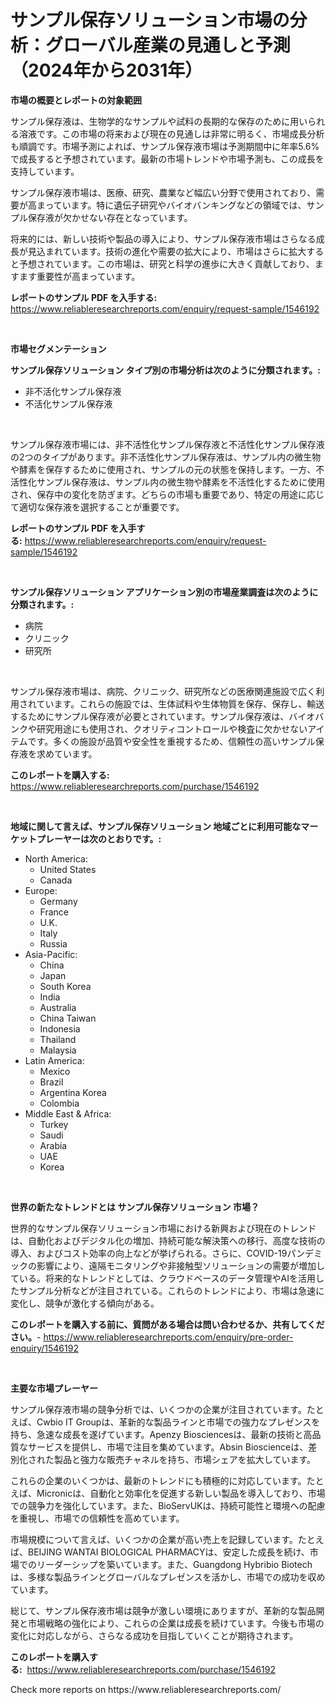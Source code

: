 <p><h1>サンプル保存ソリューション市場の分析：グローバル産業の見通しと予測（2024年から2031年）</h1></p><p><strong>市場の概要とレポートの対象範囲</strong></p>
<p><p>サンプル保存液は、生物学的なサンプルや試料の長期的な保存のために用いられる溶液です。この市場の将来および現在の見通しは非常に明るく、市場成長分析も順調です。市場予測によれば、サンプル保存液市場は予測期間中に年率5.6%で成長すると予想されています。最新の市場トレンドや市場予測も、この成長を支持しています。</p><p>サンプル保存液市場は、医療、研究、農業など幅広い分野で使用されており、需要が高まっています。特に遺伝子研究やバイオバンキングなどの領域では、サンプル保存液が欠かせない存在となっています。</p><p>将来的には、新しい技術や製品の導入により、サンプル保存液市場はさらなる成長が見込まれています。技術の進化や需要の拡大により、市場はさらに拡大すると予想されています。この市場は、研究と科学の進歩に大きく貢献しており、ますます重要性が高まっています。</p></p>
<p><strong>レポートのサンプル PDF を入手する:</strong> <a href="https://www.reliableresearchreports.com/enquiry/request-sample/1546192">https://www.reliableresearchreports.com/enquiry/request-sample/1546192</a></p>
<p>&nbsp;</p>
<p><strong>市場セグメンテーション</strong></p>
<p><strong>サンプル保存ソリューション タイプ別の市場分析は次のように分類されます。:</strong></p>
<p><ul><li>非不活化サンプル保存液</li><li>不活化サンプル保存液</li></ul></p>
<p>&nbsp;</p>
<p><p>サンプル保存液市場には、非不活性化サンプル保存液と不活性化サンプル保存液の2つのタイプがあります。非不活性化サンプル保存液は、サンプル内の微生物や酵素を保存するために使用され、サンプルの元の状態を保持します。一方、不活性化サンプル保存液は、サンプル内の微生物や酵素を不活性化するために使用され、保存中の変化を防ぎます。どちらの市場も重要であり、特定の用途に応じて適切な保存液を選択することが重要です。</p></p>
<p><strong>レポートのサンプル PDF を入手する:</strong>&nbsp;<a href="https://www.reliableresearchreports.com/enquiry/request-sample/1546192">https://www.reliableresearchreports.com/enquiry/request-sample/1546192</a></p>
<p>&nbsp;</p>
<p><strong> サンプル保存ソリューション アプリケーション別の市場産業調査は次のように分類されます。:</strong></p>
<p><ul><li>病院</li><li>クリニック</li><li>研究所</li></ul></p>
<p>&nbsp;</p>
<p><p>サンプル保存液市場は、病院、クリニック、研究所などの医療関連施設で広く利用されています。これらの施設では、生体試料や生体物質を保存、保存し、輸送するためにサンプル保存液が必要とされています。サンプル保存液は、バイオバンクや研究用途にも使用され、クオリティコントロールや検査に欠かせないアイテムです。多くの施設が品質や安全性を重視するため、信頼性の高いサンプル保存液を求めています。</p></p>
<p><strong>このレポートを購入する:</strong>&nbsp; <a href="https://www.reliableresearchreports.com/purchase/1546192">https://www.reliableresearchreports.com/purchase/1546192</a></p>
<p>&nbsp;</p>
<p><strong>地域に関して言えば、サンプル保存ソリューション 地域ごとに利用可能なマーケットプレーヤーは次のとおりです。:</strong></p>
<p><ul>
    <li>
        North America:
        <ul>
            <li>United States</li>
            <li>Canada</li>
        </ul>
    </li>
    <li>
        Europe:
        <ul>
            <li>Germany</li>
            <li>France</li>
            <li>U.K.</li>
            <li>Italy</li>
            <li>Russia</li>
        </ul>
    </li>
    <li>
        Asia-Pacific:
        <ul>
            <li>China</li>
            <li>Japan</li>
            <li>South Korea</li>
            <li>India</li>
            <li>Australia</li>
            <li>China Taiwan</li>
            <li>Indonesia</li>
            <li>Thailand</li>
            <li>Malaysia</li>
        </ul>
    </li>
    <li>
        Latin America:
        <ul>
            <li>Mexico</li>
            <li>Brazil</li>
            <li>Argentina Korea</li>
            <li>Colombia</li>
        </ul>
    </li>
    <li>
        Middle East & Africa:
        <ul>
            <li>Turkey</li>
            <li>Saudi</li>
            <li>Arabia</li>
            <li>UAE</li>
            <li>Korea</li>
        </ul>
    </li>
    </ul></p>
<p>&nbsp;</p>
<p><strong>世界の新たなトレンドとは サンプル保存ソリューション 市場？</strong></p>
<p><p>世界的なサンプル保存ソリューション市場における新興および現在のトレンドは、自動化およびデジタル化の増加、持続可能な解決策への移行、高度な技術の導入、およびコスト効率の向上などが挙げられる。さらに、COVID-19パンデミックの影響により、遠隔モニタリングや非接触型ソリューションの需要が増加している。将来的なトレンドとしては、クラウドベースのデータ管理やAIを活用したサンプル分析などが注目されている。これらのトレンドにより、市場は急速に変化し、競争が激化する傾向がある。</p></p>
<p><strong>このレポートを購入する前に、質問がある場合は問い合わせるか、共有してください。</strong>- <a href="https://www.reliableresearchreports.com/enquiry/pre-order-enquiry/1546192">https://www.reliableresearchreports.com/enquiry/pre-order-enquiry/1546192</a></p>
<p>&nbsp;</p>
<p><strong>主要な市場プレーヤー</strong></p>
<p><p>サンプル保存液市場の競争分析では、いくつかの企業が注目されています。たとえば、Cwbio IT Groupは、革新的な製品ラインと市場での強力なプレゼンスを持ち、急速な成長を遂げています。Apenzy Biosciencesは、最新の技術と高品質なサービスを提供し、市場で注目を集めています。Absin Bioscienceは、差別化された製品と強力な販売チャネルを持ち、市場シェアを拡大しています。</p><p>これらの企業のいくつかは、最新のトレンドにも積極的に対応しています。たとえば、Micronicは、自動化と効率化を促進する新しい製品を導入しており、市場での競争力を強化しています。また、BioServUKは、持続可能性と環境への配慮を重視し、市場での信頼性を高めています。</p><p>市場規模について言えば、いくつかの企業が高い売上を記録しています。たとえば、BEIJING WANTAI BIOLOGICAL PHARMACYは、安定した成長を続け、市場でのリーダーシップを築いています。また、Guangdong Hybribio Biotechは、多様な製品ラインとグローバルなプレゼンスを活かし、市場での成功を収めています。</p><p>総じて、サンプル保存液市場は競争が激しい環境にありますが、革新的な製品開発と市場戦略の強化により、これらの企業は成長を続けています。今後も市場の変化に対応しながら、さらなる成功を目指していくことが期待されます。</p></p>
<p><strong>このレポートを購入する:</strong>&nbsp;&nbsp;<a href="https://www.reliableresearchreports.com/purchase/1546192">https://www.reliableresearchreports.com/purchase/1546192</a></p>
<p>Check more reports on https://www.reliableresearchreports.com/</p>